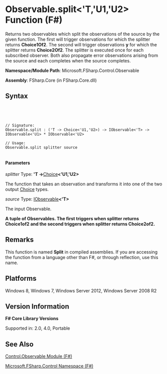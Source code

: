 # Observable.split<'T,'U1,'U2> Function (F#)

Returns two observables which split the observations of the source by the given function. The first will trigger observations for which the splitter returns **Choice1Of2**. The second will trigger observations **y** for which the splitter returns **Choice2Of2**. The splitter is executed once for each subscribed observer. Both also propagate error observations arising from the source and each completes when the source completes.

**Namespace/Module Path**: Microsoft.FSharp.Control.Observable

**Assembly**: FSharp.Core (in FSharp.Core.dll)


## Syntax



```




// Signature:
Observable.split : ('T -> Choice<'U1,'U2>) -> IObservable<'T> -> IObservable<'U1> * IObservable<'U2>

// Usage:
Observable.split splitter source


```





#### Parameters
*splitter*
Type: **'T -&gt;**[Choice](http://msdn.microsoft.com/en-us/library/2ab2513e-e307-4360-96cd-8b682a8d64f0)**&lt;'U1,'U2&gt;**


The function that takes an observation and transforms it into one of the two output [Choice](http://msdn.microsoft.com/en-us/library/2ab2513e-e307-4360-96cd-8b682a8d64f0) types.


*source*
Type: [IObservable](http://msdn.microsoft.com/en-us/library/04855e2b-42e4-4342-860a-b86566c4f2d9)**&lt;'T&gt;**


The input Observable.



**A tuple of Observables. The first triggers when splitter returns Choice1of2 and the second triggers when splitter returns Choice2of2.**
## Remarks
This function is named **Split** in compiled assemblies. If you are accessing the function from a language other than F#, or through reflection, use this name.


## Platforms
Windows 8, Windows 7, Windows Server 2012, Windows Server 2008 R2


## Version Information
**F# Core Library Versions**

Supported in: 2.0, 4.0, Portable




## See Also
[Control.Observable Module &#40;F&#35;&#41;](Control.Observable-Module-%5BFSharp%5D.md)

[Microsoft.FSharp.Control Namespace &#40;F&#35;&#41;](Microsoft.FSharp.Control-Namespace-%5BFSharp%5D.md)

